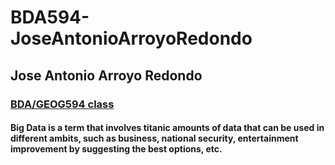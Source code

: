 # BDA594-JoseAntonioArroyoRedondo
## Jose Antonio Arroyo Redondo
### [BDA/GEOG594 class](https://SDSU.zoom.us/j/83018861186)
#### Big Data is a term that involves titanic amounts of data that can be used in different ambits, such as business, national security, entertainment improvement by suggesting the best options, etc.
